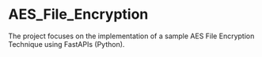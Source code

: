 # AES_File_Encryption
The project focuses on the implementation of a sample AES File Encryption Technique using FastAPIs (Python).
